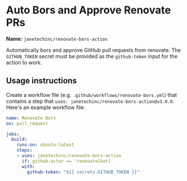 # Auto Bors and Approve Renovate PRs

**Name:** `janetechinc/renovate-bors-action`

Automatically bors and approve GitHub pull requests from renovate. The `GITHUB_TOKEN` secret must be provided as the `github-token` input for the action to work.

## Usage instructions

Create a workflow file (e.g. `.github/workflows/renovate-bors.yml`) that contains a step that `uses: janetechinc/renovate-bors-action@v3.0.0`. Here's an example workflow file:

```yaml
name: Renovate Bors
on: pull_request

jobs:
  build:
    runs-on: ubuntu-latest
    steps:
    - uses: janetechinc/renovate-bors-action
      if: github.actor == 'renovate[bot]'
      with:
        github-token: "${{ secrets.GITHUB_TOKEN }}"
```

